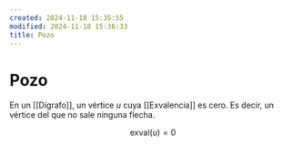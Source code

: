 ```yaml
---
created: 2024-11-18 15:35:55
modified: 2024-11-18 15:36:33
title: Pozo
---
```

# Pozo

En un [[Dígrafo]], un vértice $u$ cuya [[Exvalencia]] es cero. Es decir, un vértice del que no sale ninguna flecha.

$$
\text{exval}(u) = 0
$$
